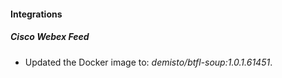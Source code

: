 #### Integrations
##### Cisco Webex Feed
- Updated the Docker image to: *demisto/btfl-soup:1.0.1.61451*.
